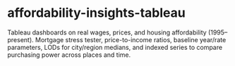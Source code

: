 # affordability-insights-tableau
Tableau dashboards on real wages, prices, and housing affordability (1995–present). Mortgage stress tester, price-to-income ratios, baseline year/rate parameters, LODs for city/region medians, and indexed series to compare purchasing power across places and time.
